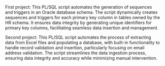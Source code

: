 First project:
This PL/SQL script automates the generation of sequences and triggers in an Oracle database schema. The script dynamically creates sequences and triggers for each primary key column in tables owned by the HR schema. It ensures data integrity by generating unique identifiers for primary key columns, facilitating seamless data insertion and management.

Second project:
This PL/SQL script automates the process of extracting data from Excel files and populating a database, with built-in functionality to handle record validation and insertion, particularly focusing on email address validation. The script streamlines the data ingestion process, ensuring data integrity and accuracy while minimizing manual intervention.
